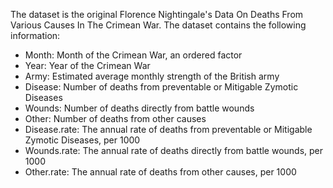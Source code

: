 The dataset is the original Florence Nightingale's Data On Deaths From Various Causes In The Crimean War. The dataset contains the following information:

  - Month: Month of the Crimean War, an ordered factor
  - Year: Year of the Crimean War
  - Army: Estimated average monthly strength of the British army
  - Disease: Number of deaths from preventable or Mitigable Zymotic Diseases
  - Wounds: Number of deaths directly from battle wounds
  - Other: Number of deaths from other causes
  - Disease.rate: The annual rate of deaths from preventable or Mitigable Zymotic Diseases, per 1000
  - Wounds.rate: The annual rate of deaths directly from battle wounds, per 1000
  - Other.rate: The annual rate of deaths from other causes, per 1000

